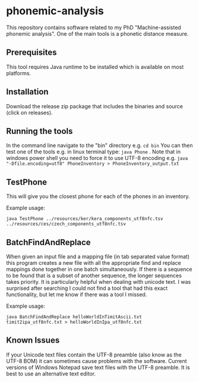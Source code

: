 # phonemic-analysis

This repository contains software related to my PhD "Machine-assisted phonemic analysis". One of the main tools is a phonetic distance measure.

## Prerequisites

This tool requires Java runtime to be installed which is available on most platforms. 

## Installation

Download the release zip package that includes the binaries and source (click on releases). 

## Running the tools

In the command line navigate to the "bin" directory e.g. `cd bin` You can then test one of the tools e.g. in linux terminal type: `java Phone` . Note that in windows power shell you need to force it to use UTF-8 encoding e.g. `java "-Dfile.encoding=utf8" PhoneInventory > PhoneInventory_output.txt`

## TestPhone

This will give you the closest phone for each of the phones in an inventory. 

Example usage:

`java TestPhone ../resources/ker/kera_components_utf8nfc.tsv ../resources/ces/czech_components_utf8nfc.tsv`

## BatchFindAndReplace 

When given an input file and a mapping file (in tab separated value format) this program creates a new file with all the appropriate find and replace mappings done together in one batch simultaneously. If there is a sequence to be found that is a subset of another sequence, the longer sequences takes priority. It is particularly helpful when dealing with unicode text. I was surprised after searching I could not find a tool that had this exact functionality, but let me know if there was a tool I missed.

Example usage:

`java BatchFindAndReplace helloWorldInTimitAscii.txt timit2ipa_utf8nfc.txt > helloWorldInIpa_utf8nfc.txt`

## Known Issues

If your Unicode text files contain the UTF-8 preamble (also know as the UTF-8 BOM) it can sometimes cause problems with the software. Current versions of Windows Notepad save text files with the UTF-8 preamble. It is best to use an alternative text editor.  
